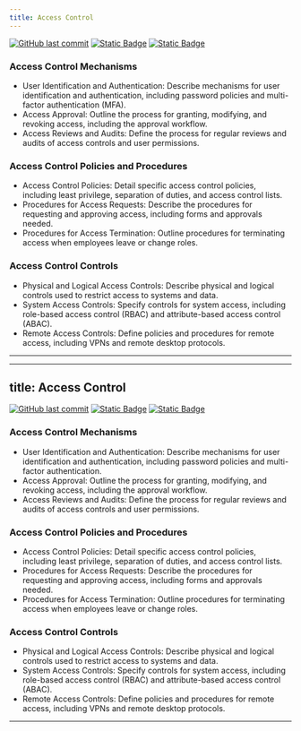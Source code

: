 ```yaml
---
title: Access Control
---
```

[![GitHub last commit][commitbadge]][commits]
[![Static Badge](https://img.shields.io/badge/Revision_History-gray?logo=searxng&logoColor=ffffff)][commits]
[![Static Badge](https://img.shields.io/badge/Approved-darkgreen?logo=ticktick&logoColor=ffffff)][commits]

<!--bodytext-->
### Access Control Mechanisms

* User Identification and Authentication: Describe mechanisms for user identification and authentication, including password policies and multi-factor authentication (MFA).
* Access Approval: Outline the process for granting, modifying, and revoking access, including the approval workflow.
* Access Reviews and Audits: Define the process for regular reviews and audits of access controls and user permissions.
  
### Access Control Policies and Procedures

* Access Control Policies: Detail specific access control policies, including least privilege, separation of duties, and access control lists.
* Procedures for Access Requests: Describe the procedures for requesting and approving access, including forms and approvals needed.
* Procedures for Access Termination: Outline procedures for terminating access when employees leave or change roles.
  
### Access Control Controls

* Physical and Logical Access Controls: Describe physical and logical controls used to restrict access to systems and data.
* System Access Controls: Specify controls for system access, including role-based access control (RBAC) and attribute-based access control (ABAC).
* Remote Access Controls: Define policies and procedures for remote access, including VPNs and remote desktop protocols.

*** 

<!--ref links -->
[commitbadge]: https://img.shields.io/github/last-commit/jluufigma/grc-docs?path=gov%2Fac.md&logo=figma&logoColor=white&label=last%20updated&color=darkgreen
[commits]: https://github.com/jluufigma/grc-docs/commits/main/gov/ac.md
---
title: Access Control
---
[![GitHub last commit][commitbadge]][commits]
[![Static Badge](https://img.shields.io/badge/Revision_History-gray?logo=searxng&logoColor=ffffff)][commits]
[![Static Badge](https://img.shields.io/badge/Approved-darkgreen?logo=ticktick&logoColor=ffffff)][commits]

<!--bodytext-->
### Access Control Mechanisms

* User Identification and Authentication: Describe mechanisms for user identification and authentication, including password policies and multi-factor authentication.
* Access Approval: Outline the process for granting, modifying, and revoking access, including the approval workflow.
* Access Reviews and Audits: Define the process for regular reviews and audits of access controls and user permissions.

  
### Access Control Policies and Procedures

* Access Control Policies: Detail specific access control policies, including least privilege, separation of duties, and access control lists.
* Procedures for Access Requests: Describe the procedures for requesting and approving access, including forms and approvals needed.
* Procedures for Access Termination: Outline procedures for terminating access when employees leave or change roles.
  
### Access Control Controls

* Physical and Logical Access Controls: Describe physical and logical controls used to restrict access to systems and data.
* System Access Controls: Specify controls for system access, including role-based access control (RBAC) and attribute-based access control (ABAC).
* Remote Access Controls: Define policies and procedures for remote access, including VPNs and remote desktop protocols.

*** 

<!--ref links -->
[commitbadge]: https://img.shields.io/github/last-commit/jluufigma/grc-docs?path=gov%2Fac.md&logo=figma&logoColor=white&label=last%20updated&color=darkgreen
[commits]: https://github.com/jluufigma/grc-docs/commits/main/gov/ac.md
